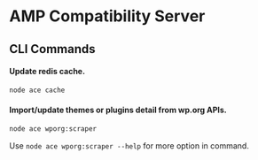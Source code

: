  # AMP Compatibility Server


## CLI Commands

#### Update redis cache.

```bash
node ace cache
```

#### Import/update themes or plugins detail from wp.org APIs.

```bash
node ace wporg:scraper
```

Use `node ace wporg:scraper --help` for more option in command.
